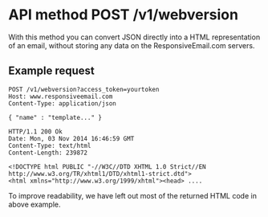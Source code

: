 # API method POST /v1/webversion

With this method you can convert JSON directly into a HTML representation of an
email, without storing any data on the ResponsiveEmail.com servers.

## Example request

    POST /v1/webversion?access_token=yourtoken
    Host: www.responsiveemail.com
    Content-Type: application/json

    { "name" : "template..." }

    HTTP/1.1 200 Ok
    Date: Mon, 03 Nov 2014 16:46:59 GMT
    Content-Type: text/html
    Content-Length: 239872

    <!DOCTYPE html PUBLIC "-//W3C//DTD XHTML 1.0 Strict//EN http://www.w3.org/TR/xhtml1/DTD/xhtml1-strict.dtd">
    <html xmlns="http://www.w3.org/1999/xhtml"><head> ....

To improve readability, we have left out most of the returned HTML code in
above example.

